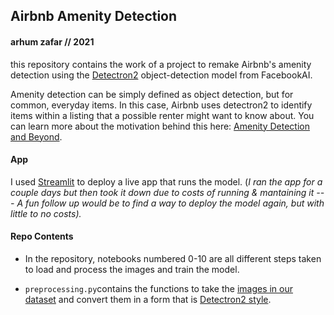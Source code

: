 ## Airbnb Amenity Detection

#### arhum zafar // 2021

this repository contains the work of a project to remake Airbnb's amenity detection using the [Detectron2](https://github.com/facebookresearch/detectron2) object-detection model from FacebookAI.

Amenity detection can be simply defined as object detection, but for common, everyday items. In this case, Airbnb uses detectron2 to identify items within a listing that a possible renter might want to know about. You can learn more about the motivation behind this here: [Amenity Detection and Beyond](https://medium.com/airbnb-engineering/amenity-detection-and-beyond-new-frontiers-of-computer-vision-at-airbnb-144a4441b72e).

#### App

I used [Streamlit](https://streamlit.io/) to deploy a live app that runs the model. (*I ran the app for a couple days but then took it down due to costs of running & mantaining it --- A fun follow up would be to find a way to deploy the model again, but with little to no costs).*

#### Repo Contents

- In the repository, notebooks numbered 0-10 are all different steps taken to load and process the images and train the model. 

- `preprocessing.py`contains the functions to take the [images in our dataset](https://storage.googleapis.com/openimages/web/index.html) and convert them in a form that is [Detectron2 style](https://detectron2.readthedocs.io/tutorials/datasets.html).
